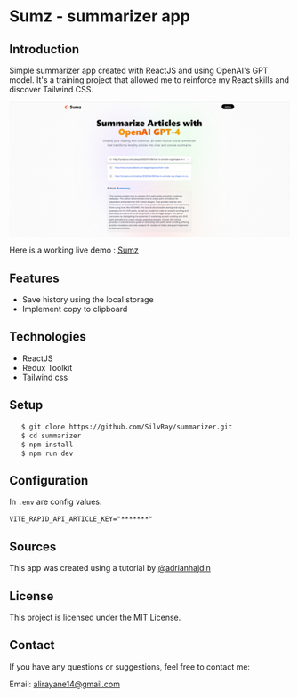 # Sumz - summarizer app

## Introduction
Simple summarizer app created with ReactJS and using OpenAI's GPT model.
It's a training project that allowed me to reinforce my React skills and discover Tailwind CSS.

<img
  src="/public/illustration.png"
  alt="Alt text"
  align="center">

  Here is a working live demo : [Sumz](https://sumz-me.netlify.app/)

## Features
* Save history using the local storage
* Implement copy to clipboard


## Technologies
* ReactJS
* Redux Toolkit
* Tailwind css

## Setup
```
   $ git clone https://github.com/SilvRay/summarizer.git
   $ cd summarizer
   $ npm install
   $ npm run dev
  ```
## Configuration
In `.env` are config values:
```
VITE_RAPID_API_ARTICLE_KEY="*******"
```

## Sources
This app was created using a tutorial by [@adrianhajdin]([https://www.eericon.github.io/post/timer-android](https://github.com/adrianhajdin)https://github.com/adrianhajdin)

## License
This project is licensed under the MIT License.

## Contact
If you have any questions or suggestions, feel free to contact me:

Email: alirayane14@gmail.com
